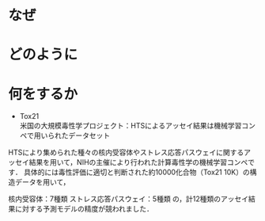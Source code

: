 # なぜ


# どのように


# 何をするか


- Tox21 <br>
米国の大規模毒性学プロジェクト：HTSによるアッセイ結果は機械学習コンペで用いられたデータセット

HTSにより集められた種々の核内受容体やストレス応答パスウェイに関するアッセイ結果を用いて，NIHの主催により行われた計算毒性学の機械学習コンペです．
具体的には毒性評価に適切と判断された約10000化合物（Tox21 10K）の構造データを用いて，

核内受容体：7種類
ストレス応答パスウェイ：5種類
の，計12種類のアッセイ結果に対する予測モデルの精度が競われました．